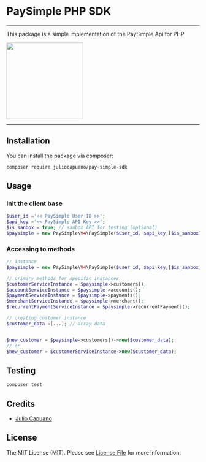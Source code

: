 # PaySimple PHP SDK

[comment]: <> ([![Latest Version on Packagist]&#40;https://img.shields.io/packagist/v//paysimple_sdk.svg?style=flat-square&#41;]&#40;https://packagist.org/packages//paysimple_sdk&#41;)

[comment]: <> ([![GitHub Tests Action Status]&#40;https://img.shields.io/github/workflow/status//paysimple_sdk/run-tests?label=tests&#41;]&#40;https://github.com//paysimple_sdk/actions?query=workflow%3ATests+branch%3Amaster&#41;)

[comment]: <> ([![GitHub Code Style Action Status]&#40;https://img.shields.io/github/workflow/status//paysimple_sdk/Check%20&%20fix%20styling?label=code%20style&#41;]&#40;https://github.com//paysimple_sdk/actions?query=workflow%3A"Check+%26+fix+styling"+branch%3Amaster&#41;)

[comment]: <> ([![Total Downloads]&#40;https://img.shields.io/packagist/dt//paysimple_sdk.svg?style=flat-square&#41;]&#40;https://packagist.org/packages//paysimple_sdk&#41;)

---

This package is a simple implementation of the PaySimple Api for PHP

[<img src="https://paysimple.com/assets/img/logo-color.png" width="200px" />](https://paysimple.com/)

---

## Installation

You can install the package via composer:

```bash
composer require juliocapuano/pay-simple-sdk
```

## Usage

### Init the client base

```php
$user_id ='<< PaySimple User ID >>';
$api_key ='<< PaySimple API Key >>';
$is_sanbox = true; // sanbox API for testing (optional)
$paysimple = new PaySimple\V4\PaySimple($user_id, $api_key,[$is_sanbox]);
```

### Accessing to methods

```php
// instance
$paysimple = new PaySimple\V4\PaySimple($user_id, $api_key,[$is_sanbox]);

// primary methods for specific instances 
$customerServiceInstance = $paysimple->customers();
$accountServiceInstance = $paysimple->accounts();
$paymentServiceInstance = $paysimple->payments();
$merchantServiceInstance = $paysimple->merchant();
$recurrentPaymentServiceInstance = $paysimple->recurrentPayments();

// creating customer instance 
$customer_data =[...]; // array data 


$new_customer = $paysimple->customers()->new($customer_data);
// or
$new_customer = $customerServiceInstance->new($customer_data);
```

## Testing

```bash
composer test
```

[comment]: <> (## Changelog)

[comment]: <> (Please see [CHANGELOG]&#40;CHANGELOG.md&#41; for more information on what has changed recently.)

[comment]: <> (## Contributing)

[comment]: <> (Please see [CONTRIBUTING]&#40;.github/CONTRIBUTING.md&#41; for details.)

[comment]: <> (## Security Vulnerabilities)

[comment]: <> (Please review [our security policy]&#40;../../security/policy&#41; on how to report security vulnerabilities.)

## Credits

- [Julio Capuano](https://github.com/.)

[comment]: <> (- [All Contributors]&#40;../../contributors&#41;)

## License

The MIT License (MIT). Please see [License File](LICENSE.md) for more information.
